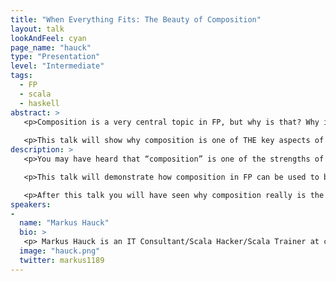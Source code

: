 ```yaml
---
title: "When Everything Fits: The Beauty of Composition"
layout: talk
lookAndFeel: cyan
page_name: "hauck"
type: "Presentation"
level: "Intermediate"
tags:
  - FP
  - scala
  - haskell
abstract: >
   <p>Composition is a very central topic in FP, but why is that? Why is everybody so excited about it and how can I use it to make my life easier?</p>
   
   <p>This talk will show why composition is one of THE key aspects of abstractions from FP and why this is so extremely important (and cool) in daily programming</p>
description: >
   <p>You may have heard that “composition” is one of the strengths of FP. But what exactly does that mean and how is that useful?</p>

   <p>This talk will demonstrate how composition in FP can be used to build a larger program/algorithm from small composable parts that “just fit”. We will have a look at a longer case study and slowly build up our program like a lego model with small composable parts.</p>

   <p>After this talk you will have seen why composition really is the key concept in FP and how you can use it to make your life easier. Also, you will gain an appreciation for the beauty of FP and may get the impression that Monads are overrated ;)</p> 
speakers:
-
  name: "Markus Hauck"
  bio: >
   <p> Markus Hauck is an IT Consultant/Scala Hacker/Scala Trainer at codecentric AG in Germany. He loves functional programming and languages with powerful type systems. His favorite member of One Direction is Liam, because… well that is the member at index 1, which was randomly chosen using a RNG. </p>
  image: "hauck.png"
  twitter: markus1189
---
```

